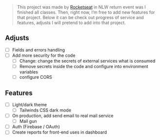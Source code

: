 > This project was made by [Rocketseat](https://www.rocketseat.com.br/) in NLW return event was I finished all classes. Then, right now, I’m free to add new features for that project. Below it can be check out progress of service and features, adjusts I will pretend to add into that project.
> 

## Adjusts

- [ ]  Fields and errors handling
- [ ]  Add more security for the code
    - [ ]  Change: change the secrets of external services what is consumed
    - [ ]  Remove secrets inside the code and configure into environment variables
    - [ ]  configure CORS

## Features

- [ ]  Light/dark theme
    - [ ]  Tailwinds CSS dark mode
- [ ]  On production, add send email to real mail service
    - [ ]  Mail gun
- [ ]  Auth (Firebase / OAuth)
- [ ]  Create reports for front-end uses in dashboard
